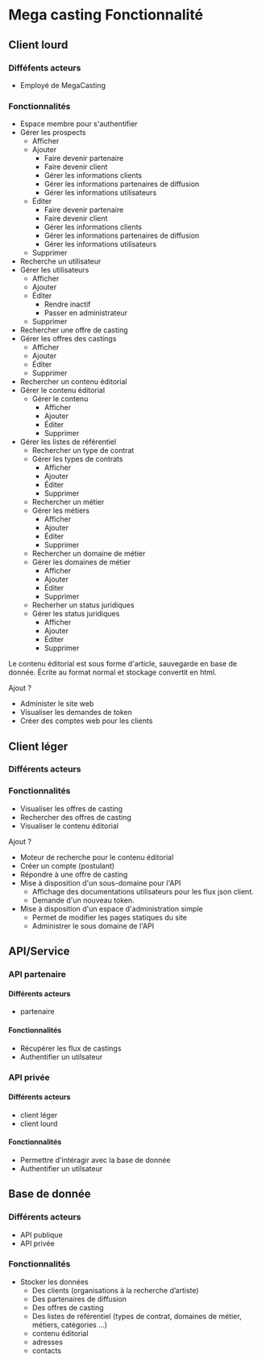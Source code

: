 # Mega casting Fonctionnalité

## Client lourd

### Difféfents acteurs

- Employé de MegaCasting

### Fonctionnalités

- Espace membre pour s'authentifier
- Gérer les prospects
  - Afficher
  - Ajouter
    - Faire devenir partenaire
    - Faire devenir client
    - Gérer les informations clients
    - Gérer les informations partenaires de diffusion
    - Gérer les informations utilisateurs
  - Éditer
    - Faire devenir partenaire
    - Faire devenir client
    - Gérer les informations clients
    - Gérer les informations partenaires de diffusion
    - Gérer les informations utilisateurs
  - Supprimer
- Recherche un utilisateur
- Gérer les utilisateurs
  - Afficher
  - Ajouter
  - Éditer
    - Rendre inactif
    - Passer en administrateur
  - Supprimer
- Rechercher une offre de casting
- Gérer les offres des castings
  - Afficher
  - Ajouter
  - Éditer
  - Supprimer           
- Rechercher un contenu éditorial
- Gérer le contenu éditorial
  - Gérer le contenu
    - Afficher
    - Ajouter
    - Éditer
    - Supprimer
- Gérer les listes de référentiel
  - Rechercher un type de contrat
  - Gérer les types de contrats
    - Afficher
    - Ajouter
    - Éditer
    - Supprimer
  - Rechercher un métier
  - Gérer les métiers
    - Afficher
    - Ajouter
    - Éditer
    - Supprimer
  - Rechercher un domaine de métier
  - Gérer les domaines de métier
    - Afficher
    - Ajouter
    - Éditer
    - Supprimer
  - Recherher un status juridiques
  - Gérer les status juridiques
    - Afficher
    - Ajouter
    - Éditer
    - Supprimer

Le contenu éditorial est sous forme d'article, sauvegarde en base de donnée. Écrite au format normal et stockage convertit en html.

Ajout ?

- Administer le site web
- Visualiser les demandes de token
- Créer des comptes web pour les clients

## Client léger

### Différents acteurs

### Fonctionnalités

- Visualiser les offres de casting
- Rechercher des offres de casting
- Visualiser le contenu éditorial  

Ajout ?

- Moteur de recherche pour le contenu éditorial
- Créer un compte (postulant)
- Répondre à une offre de casting
- Mise à disposition d'un sous-domaine pour l'API
  - Affichage des documentations utilisateurs pour les flux json client.
  - Demande d'un nouveau token.
- Mise à disposition d'un espace d'administration simple
  - Permet de modifier les pages statiques du site
  - Administrer le sous domaine de l'API

## API/Service

### API partenaire

#### Différents acteurs

- partenaire

#### Fonctionnalités

- Récupérer les flux de castings
- Authentifier un utilsateur

### API privée

#### Différents acteurs

- client léger
- client lourd

#### Fonctionnalités

- Permettre d'intéragir avec la base de donnée
- Authentifier un utilsateur

## Base de donnée

### Différents acteurs

- API publique
- API privée

### Fonctionnalités

- Stocker les données
  - Des clients (organisations à la recherche d’artiste)
  - Des partenaires de diffusion
  - Des offres de casting
  - Des listes de référentiel (types de contrat, domaines de métier, métiers, catégories ...)
  - contenu éditorial
  - adresses
  - contacts